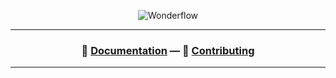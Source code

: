 <p align="center">
   <img alt="Wonderflow" src="https://repository-images.githubusercontent.com/446459287/4c4d001e-4566-4976-8d01-87540f6d3719">
</p>

---

<h3 align="center">
  📄 <a href="https://design.wonderflow.ai"><b>Documentation</b></a>
  —
  🤝 <a href="./CONTRIBUTING.md"><b>Contributing</b></a>
</h3>

---
